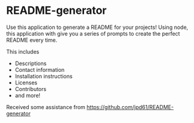 # README-generator

Use this application to generate a README for your projects! Using node, this application with give you a series of prompts to create the perfect README every time.

This includes
- Descriptions
- Contact information
- Installation instructions
- Licenses
- Contributors
- and more!


Received some assistance from https://github.com/jpd61/README-generator
